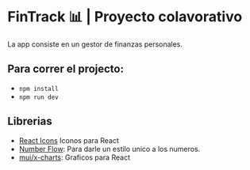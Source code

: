 # FinTrack 📊 | Proyecto colavorativo

La app consiste en un gestor de finanzas personales.

## Para correr el projecto:
- ```npm install```
- ```npm run dev```

## Librerias
- [React Icons](https://react-icons.github.io/react-icons/) Iconos para React
- [Number Flow](https://number-flow.barvian.me/): Para darle un estilo unico a los numeros.
- [mui/x-charts](https://mui.com/x/react-charts/): Graficos para React